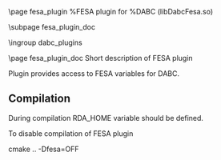 \page fesa_plugin %FESA plugin for %DABC (libDabcFesa.so)

\subpage fesa_plugin_doc

\ingroup dabc_plugins


\page fesa_plugin_doc Short description of FESA plugin

Plugin provides access to FESA variables for DABC.


## Compilation

During compilation RDA_HOME variable should be defined.

To disable compilation of FESA plugin

   cmake .. -Dfesa=OFF

